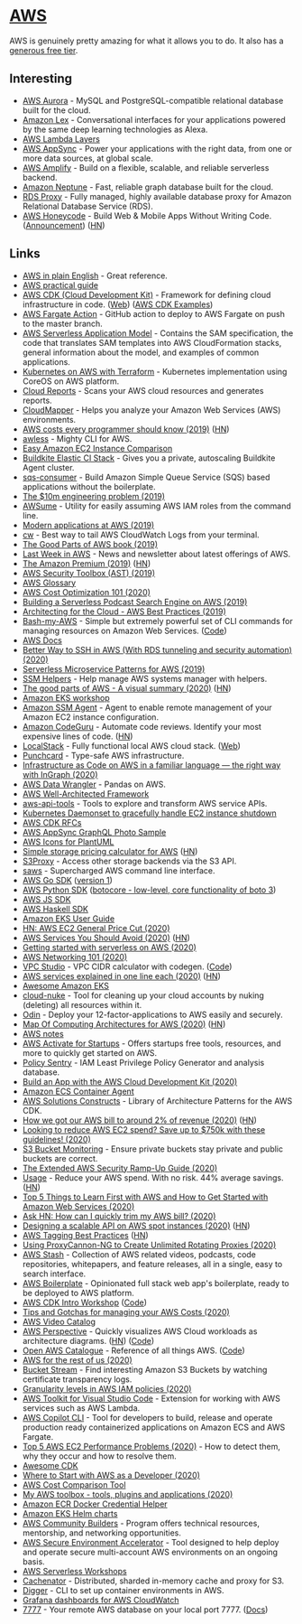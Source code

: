 # [AWS](https://aws.amazon.com/)

AWS is genuinely pretty amazing for what it allows you to do. It also has a [generous free tier](https://aws.amazon.com/free/).

## Interesting

- [AWS Aurora](https://aws.amazon.com/rds/aurora/) - MySQL and PostgreSQL-compatible relational database built for the cloud.
- [Amazon Lex](https://aws.amazon.com/lex/) - Conversational interfaces for your applications powered by the same deep learning technologies as Alexa.
- [AWS Lambda Layers](https://docs.aws.amazon.com/lambda/latest/dg/configuration-layers.html)
- [AWS AppSync](https://aws.amazon.com/appsync/) - Power your applications with the right data, from one or more data sources, at global scale.
- [AWS Amplify](https://aws-amplify.github.io/) - Build on a flexible, scalable, and reliable serverless backend.
- [Amazon Neptune](https://aws.amazon.com/neptune/) - Fast, reliable graph database built for the cloud.
- [RDS Proxy](https://aws.amazon.com/rds/proxy/) - Fully managed, highly available database proxy for Amazon Relational Database Service (RDS).
- [AWS Honeycode](https://www.honeycode.aws/) - Build Web & Mobile Apps Without Writing Code. ([Announcement](https://aws.amazon.com/blogs/aws/introducing-amazon-honeycode-build-web-mobile-apps-without-writing-code/)) ([HN](https://news.ycombinator.com/item?id=23633110))

## Links

- [AWS in plain English](https://www.expeditedssl.com/aws-in-plain-english) - Great reference.
- [AWS practical guide](https://github.com/open-guides/og-aws)
- [AWS CDK (Cloud Development Kit)](https://github.com/aws/aws-cdk) - Framework for defining cloud infrastructure in code. ([Web](https://aws.amazon.com/cdk/)) ([AWS CDK Examples](https://github.com/aws-samples/aws-cdk-examples))
- [AWS Fargate Action](https://github.com/jessfraz/aws-fargate-action) - GitHub action to deploy to AWS Fargate on push to the master branch.
- [AWS Serverless Application Model](https://github.com/awslabs/serverless-application-model) - Contains the SAM specification, the code that translates SAM templates into AWS CloudFormation stacks, general information about the model, and examples of common applications.
- [Kubernetes on AWS with Terraform](https://github.com/xuwang/kube-aws-terraform) - Kubernetes implementation using CoreOS on AWS platform.
- [Cloud Reports](https://github.com/tensult/cloud-reports) - Scans your AWS cloud resources and generates reports.
- [CloudMapper](https://github.com/duo-labs/cloudmapper) - Helps you analyze your Amazon Web Services (AWS) environments.
- [AWS costs every programmer should know (2019)](https://david-codes.hatanian.com/2019/06/09/aws-costs-every-programmer-should-now.html) ([HN](https://news.ycombinator.com/item?id=20138409))
- [awless](https://github.com/wallix/awless) - Mighty CLI for AWS.
- [Easy Amazon EC2 Instance Comparison](https://ec2instances.info/)
- [Buildkite Elastic CI Stack](https://github.com/buildkite/elastic-ci-stack-for-aws) - Gives you a private, autoscaling Buildkite Agent cluster.
- [sqs-consumer](https://github.com/bbc/sqs-consumer) - Build Amazon Simple Queue Service (SQS) based applications without the boilerplate.
- [The \$10m engineering problem (2019)](https://segment.com/blog/the-10m-engineering-problem/)
- [AWSume](https://github.com/trek10inc/awsume) - Utility for easily assuming AWS IAM roles from the command line.
- [Modern applications at AWS (2019)](https://www.allthingsdistributed.com/2019/08/modern-applications-at-aws.html)
- [cw](https://github.com/lucagrulla/cw) - Best way to tail AWS CloudWatch Logs from your terminal.
- [The Good Parts of AWS book (2019)](https://gumroad.com/l/aws-good-parts)
- [Last Week in AWS](https://www.lastweekinaws.com/) - News and newsletter about latest offerings of AWS.
- [The Amazon Premium (2019)](http://calpaterson.com/amazon-premium.html) ([HN](https://news.ycombinator.com/item?id=21835366))
- [AWS Security Toolbox (AST) (2019)](https://zoph.me/posts/2019-12-16-aws-security-toolbox/)
- [AWS Glossary](https://github.com/sw-yx/aws-glossary)
- [AWS Cost Optimization 101 (2020)](https://cloudonaut.io/aws-cost-optimization-101)
- [Building a Serverless Podcast Search Engine on AWS (2019)](https://medium.com/@budilov/building-a-serverless-podcast-search-engine-on-aws-part-1-f6e58fbc3c06)
- [Architecting for the Cloud - AWS Best Practices (2019)](https://tlakomy.com/architecting-for-the-cloud-aws-best-practices-part-1/)
- [Bash-my-AWS](https://bash-my-aws.org/) - Simple but extremely powerful set of CLI commands for managing resources on Amazon Web Services. ([Code](https://github.com/bash-my-aws/bash-my-aws))
- [AWS Docs](https://docs.aws.amazon.com/)
- [Better Way to SSH in AWS (With RDS tunneling and security automation) (2020)](https://nullsweep.com/a-better-way-to-ssh-in-aws/)
- [Serverless Microservice Patterns for AWS (2019)](https://www.jeremydaly.com/serverless-microservice-patterns-for-aws/)
- [SSM Helpers](https://github.com/disneystreaming/ssm-helpers) - Help manage AWS systems manager with helpers.
- [The good parts of AWS - A visual summary (2020)](https://hassenchaieb.com/aws-good-parts/) ([HN](https://news.ycombinator.com/item?id=22608106))
- [Amazon EKS workshop](https://github.com/pahud/amazon-eks-workshop)
- [Amazon SSM Agent](https://github.com/aws/amazon-ssm-agent) - Agent to enable remote management of your Amazon EC2 instance configuration.
- [Amazon CodeGuru](https://aws.amazon.com/codeguru/) - Automate code reviews. Identify your most expensive lines of code. ([HN](https://news.ycombinator.com/item?id=21695330))
- [LocalStack](https://github.com/localstack/localstack) - Fully functional local AWS cloud stack. ([Web](https://localstack.cloud/))
- [Punchcard](https://github.com/punchcard/punchcard) - Type-safe AWS infrastructure.
- [Infrastructure as Code on AWS in a familiar language — the right way with InGraph (2020)](https://read.acloud.guru/infrastructure-as-code-on-aws-in-a-familiar-language-the-right-way-ingraph-63a8fb4cfff)
- [AWS Data Wrangler](https://github.com/awslabs/aws-data-wrangler) - Pandas on AWS.
- [AWS Well-Architected Framework](https://wa.aws.amazon.com/index.en.html)
- [aws-api-tools](https://github.com/jaypipes/aws-api-tools) - Tools to explore and transform AWS service APIs.
- [Kubernetes Daemonset to gracefully handle EC2 instance shutdown](https://github.com/aws/aws-node-termination-handler)
- [AWS CDK RFCs](https://github.com/aws/aws-cdk-rfcs)
- [AWS AppSync GraphQL Photo Sample](https://github.com/aws-samples/aws-amplify-graphql)
- [AWS Icons for PlantUML](https://github.com/awslabs/aws-icons-for-plantuml)
- [Simple storage pricing calculator for AWS](https://www.duckbillgroup.com/aws-super-simple-storage-calculator/) ([HN](https://news.ycombinator.com/item?id=22971656))
- [S3Proxy](https://github.com/gaul/s3proxy) - Access other storage backends via the S3 API.
- [saws](https://github.com/donnemartin/saws) - Supercharged AWS command line interface.
- [AWS Go SDK](https://github.com/aws/aws-sdk-go-v2) ([version 1](https://github.com/aws/aws-sdk-go))
- [AWS Python SDK](https://github.com/boto/boto3) ([botocore - low-level, core functionality of boto 3](https://github.com/boto/botocore))
- [AWS JS SDK](https://github.com/aws/aws-sdk-js-v3)
- [AWS Haskell SDK](https://github.com/brendanhay/amazonka/)
- [Amazon EKS User Guide](https://github.com/awsdocs/amazon-eks-user-guide)
- [HN: AWS EC2 General Price Cut (2020)](https://news.ycombinator.com/item?id=23129730)
- [AWS Services You Should Avoid (2020)](https://medium.com/teamzerolabs/5-aws-services-you-should-avoid-f45111cc10cd) ([HN](https://news.ycombinator.com/item?id=23131449))
- [Getting started with serverless on AWS (2020)](https://emshea.com/post/serverless-getting-started)
- [AWS Networking 101 (2020)](https://blog.ipspace.net/2020/05/aws-networking-101.html)
- [VPC Studio](https://houqp.github.io/vpcstudio/) - VPC CIDR calculator with codegen. ([Code](https://github.com/houqp/vpcstudio))
- [AWS services explained in one line each (2020)](https://adayinthelifeof.nl/2020/05/20/aws.html) ([HN](https://news.ycombinator.com/item?id=23309269))
- [Awesome Amazon EKS](https://github.com/realvz/awesome-eks)
- [cloud-nuke](https://github.com/gruntwork-io/cloud-nuke) - Tool for cleaning up your cloud accounts by nuking (deleting) all resources within it.
- [Odin](https://github.com/coinbase/odin) - Deploy your 12-factor-applications to AWS easily and securely.
- [Map Of Computing Architectures for AWS (2020)](https://moca.computingarchitectures.com/en/~hello-world/) ([HN](https://news.ycombinator.com/item?id=23497325))
- [AWS notes](https://www.notion.so/AWS-a5192e36ddc74aecb1e8c1ea9221a1e0)
- [AWS Activate for Startups](https://aws.amazon.com/activate/) - Offers startups free tools, resources, and more to quickly get started on AWS.
- [Policy Sentry](https://github.com/salesforce/policy_sentry) - IAM Least Privilege Policy Generator and analysis database.
- [Build an App with the AWS Cloud Development Kit (2020)](https://egghead.io/courses/build-an-app-with-the-aws-cloud-development-kit)
- [Amazon ECS Container Agent](https://github.com/aws/amazon-ecs-agent)
- [AWS Solutions Constructs](https://aws.amazon.com/blogs/aws/aws-solutions-constructs-a-library-of-architecture-patterns-for-the-aws-cdk/) - Library of Architecture Patterns for the AWS CDK.
- [How we got our AWS bill to around 2% of revenue (2020)](https://www.sankalpjonna.com/posts/our-aws-bill-is-2-of-revenue-heres-how-we-did-it) ([HN](https://news.ycombinator.com/item?id=23666999))
- [Looking to reduce AWS EC2 spend? Save up to \$750k with these guidelines! (2020)](https://medium.com/@kavehkhorram/looking-to-reduce-your-aws-costs-save-up-to-750k-with-these-guidelines-e2e6666be912)
- [S3 Bucket Monitoring](https://cronitor.io/s3-monitoring) - Ensure private buckets stay private and public buckets are correct.
- [The Extended AWS Security Ramp-Up Guide (2020)](https://research.nccgroup.com/2020/04/24/the-extended-aws-security-ramp-up-guide/)
- [Usage](https://www.usage.ai/) - Reduce your AWS spend. With no risk. 44% average savings. ([HN](https://news.ycombinator.com/item?id=23776894))
- [Top 5 Things to Learn First with AWS and How to Get Started with Amazon Web Services (2020)](https://www.colbyfayock.com/2020/07/top-5-things-to-learn-first-with-aws-and-how-to-get-started-with-amazon-web-services)
- [Ask HN: How can I quickly trim my AWS bill? (2020)](https://news.ycombinator.com/item?id=23798347)
- [Designing a scalable API on AWS spot instances (2020)](https://blog.adapty.io/designing-scalable-api-on-aws-stop-instance/) ([HN](https://news.ycombinator.com/item?id=23925783))
- [AWS Tagging Best Practices](https://www.cloudforecast.io/blog/aws-tagging-best-practices/) ([HN](https://news.ycombinator.com/item?id=24132528))
- [Using ProxyCannon-NG to Create Unlimited Rotating Proxies (2020)](https://iamstoxe.com/posts/using-proxycannon-ng-to-create-unlimited-rotating-proxies/)
- [AWS Stash](https://awsstash.com/?) - Collection of AWS related videos, podcasts, code repositories, whitepapers, and feature releases, all in a single, easy to search interface.
- [AWS Boilerplate](https://github.com/apptension/aws-boilerplate) - Opinionated full stack web app's boilerplate, ready to be deployed to AWS platform.
- [AWS CDK Intro Workshop](https://cdkworkshop.com/) ([Code](https://github.com/aws-samples/aws-cdk-intro-workshop))
- [Tips and Gotchas for managing your AWS Costs (2020)](https://www.taggun.io/tips-and-gotchas-for-managing-your-aws-cloud-costs)
- [AWS Video Catalog](https://awsvideocatalog.com/)
- [AWS Perspective](https://aws.amazon.com/solutions/implementations/aws-perspective/) - Quickly visualizes AWS Cloud workloads as architecture diagrams. ([HN](https://news.ycombinator.com/item?id=24552779)) ([Code](https://github.com/awslabs/aws-perspective))
- [Open AWS Catalogue](https://aws.dendron.so/) - Reference of all things AWS. ([Code](https://github.com/dendronhq/catalogue-open-aws))
- [AWS for the rest of us (2020)](https://technically.dev/posts/aws-for-the-rest-of-us)
- [Bucket Stream](https://github.com/eth0izzle/bucket-stream) - Find interesting Amazon S3 Buckets by watching certificate transparency logs.
- [Granularity levels in AWS IAM policies (2020)](https://advancedweb.hu/granularity-levels-in-aws-iam-policies/)
- [AWS Toolkit for Visual Studio Code](https://github.com/aws/aws-toolkit-vscode) - Extension for working with AWS services such as AWS Lambda.
- [AWS Copilot CLI](https://github.com/aws/copilot-cli) - Tool for developers to build, release and operate production ready containerized applications on Amazon ECS and AWS Fargate.
- [Top 5 AWS EC2 Performance Problems (2020)](https://www.datadoghq.com/pdf/top_5_aws_ec2_performance_problems_ebook.pdf) - How to detect them, why they occur and how to resolve them.
- [Awesome CDK](https://github.com/kolomied/awesome-cdk)
- [Where to Start with AWS as a Developer (2020)](https://www.samjulien.com/where-to-start-with-aws-as-a-developer)
- [AWS Cost Comparison Tool](https://github.com/rocketmiles/aws-cct)
- [My AWS toolbox - tools, plugins and applications (2020)](https://betterdev.blog/my-aws-toolbox/)
- [Amazon ECR Docker Credential Helper](https://github.com/awslabs/amazon-ecr-credential-helper)
- [Amazon EKS Helm charts](https://github.com/aws/eks-charts)
- [AWS Community Builders](https://aws.amazon.com/developer/community/community-builders/) - Program offers technical resources, mentorship, and networking opportunities.
- [AWS Secure Environment Accelerator](https://github.com/aws-samples/aws-secure-environment-accelerator) - Tool designed to help deploy and operate secure multi-account AWS environments on an ongoing basis.
- [AWS Serverless Workshops](https://github.com/aws-samples/aws-serverless-workshops)
- [Cachenator](https://github.com/adrianchifor/cachenator) - Distributed, sharded in-memory cache and proxy for S3.
- [Digger](https://alpha.digger.dev/Digger-7f299819b6f2415fbe67b87a0e7ca97c) - CLI to set up container environments in AWS.
- [Grafana dashboards for AWS CloudWatch](https://github.com/monitoringartist/grafana-aws-cloudwatch-dashboards)
- [7777](https://port7777.com/) - Your remote AWS database on your local port 7777. ([Docs](https://github.com/whilenull/7777-support))
